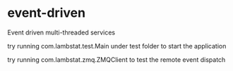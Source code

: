 # event-driven
Event driven multi-threaded services

try running com.lambstat.test.Main under test folder to start the application

try running com.lambstat.zmq.ZMQClient to test the remote event dispatch
